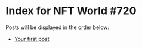 # Index for NFT World #720
Posts will be displayed in the order below:

- [Your first post](./001-first.md)

